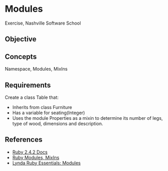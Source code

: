 # Modules
Exercise, Nashville Software School



## Objective

## Concepts
Namespace, Modules, MixIns


## Requirements

 Create a class Table that:
  - Inherits from class Furniture 
  - Has a variable for seating(Integer)
  - Uses the module Properties as a mixin to determine its number of legs, type of wood, dimensions and description.


## References
- [Ruby 2.4.2 Docs](http://ruby-doc.org/stdlib-2.4.2/)
- [Ruby Modules, MixIns](https://ruby-doc.org/core-2.4.2/doc/syntax/modules_and_classes_rdoc.html)
- [Lynda Ruby Essentials: Modules](https://www.lynda.com/Ruby-tutorials/Namespacing/47905/57989-4.html?autoplay=true)
